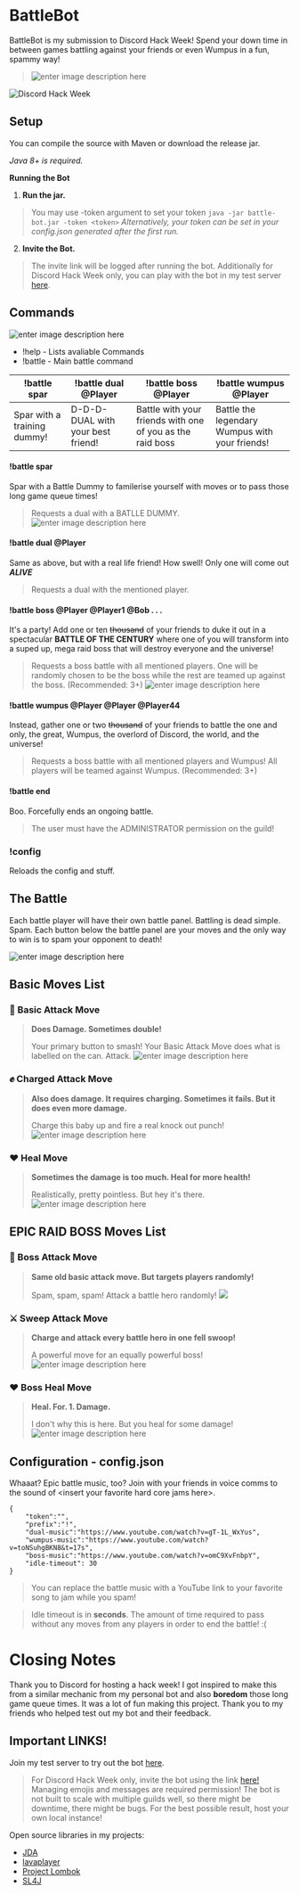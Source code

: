 ﻿
# BattleBot
BattleBot is my submission to Discord Hack Week! Spend your down time in between games battling against your friends or even Wumpus in a fun, spammy way!

> ![enter image description here](https://imgur.com/kCl10SM.gif)

![Discord Hack Week](https://cdn-images-1.medium.com/max/2600/1*lh6NS8hx0pu5mlZeSqnu5w.jpeg)
## Setup
You can compile the source with Maven or download the release jar.

*Java 8+ is required.*

**Running the Bot**

 1. **Run the jar.** 

> You may use -token argument to set your token 
> ``java -jar battle-bot.jar -token <token>`` 
> *Alternatively, your token can be set in your config.json generated after the first run.*


2. **Invite the Bot.** 

> The invite link will be logged after running the bot.
> Additionally for Discord Hack Week only, you can play with the bot in my test server [here](https://discord.gg/D4qhjbw).

## Commands

![enter image description here](https://support.discordapp.com/hc/en-us/article_attachments/203595007/DiscordKnightMini.png)

 - !help - Lists avaliable Commands
 - !battle - Main battle command
 
| !battle spar | !battle dual @Player | !battle boss @Player | !battle wumpus @Player|
|-|-|-|-|
|Spar with a training dummy!|D-D-D-DUAL with your best friend! | Battle with your friends with one of you as the raid boss| Battle the legendary Wumpus with your friends! |
#### !battle spar
Spar with a Battle Dummy to familerise yourself with moves or to pass those long game queue times!

> Requests a dual with a BATLLE DUMMY.
> ![enter image description here](https://i.imgur.com/fmzvRC1.gif)

#### !battle dual @Player
Same as above, but with a real life friend! How swell! Only one will come out ***ALIVE***

> Requests a dual with the mentioned player.

#### !battle boss @Player @Player1 @Bob . . .
It's a party! Add one or ten ~~thousand~~ of your friends to duke it out in a spectacular **BATTLE OF THE CENTURY** where one of you will transform into a suped up, mega raid boss that will destroy everyone and the universe!

> Requests a boss battle with all mentioned players. One will be randomly chosen to be the boss while the rest are teamed up against the boss. (Recommended: 3+)
> ![enter image description here](https://imgur.com/YCFHKmX.gif)

#### !battle wumpus @Player @Player @Player44
Instead, gather one or two ~~thousand~~ of your friends to battle the one and only, the great, Wumpus, the overlord of Discord, the world, and the universe!

> Requests a boss battle with all mentioned players and Wumpus! All players will be teamed against Wumpus. (Recommended: 3+)

#### !battle end
Boo. Forcefully ends an ongoing battle. 

> The user must have the ADMINISTRATOR permission on the guild!

### !config
Reloads the config and stuff.

## The Battle
Each battle player will have their own battle panel. Battling is dead simple. Spam. Each button below the battle panel are your moves and the only way to win is to spam your opponent to death!

![enter image description here](https://i.imgur.com/fmzvRC1.gif)

## Basic Moves List
### 👊 Basic Attack Move

> **Does Damage. Sometimes double!**
> 
> Your primary button to smash! Your Basic Attack Move does what is
> labelled on the can. Attack.
> ![enter image description here](https://imgur.com/vfaI6ce.gif)

### ✊ Charged Attack Move

> **Also does damage. It requires charging. Sometimes it fails. But it does even more damage.**
> 
> Charge this baby up and fire a real knock out punch!
> ![enter image description here](https://i.imgur.com/fWbVDQb.gif)

### ❤️ Heal Move

> **Sometimes the damage is too much. Heal for more health!**
> 
> Realistically, pretty pointless. But hey it's there.
> ![enter image description here](https://imgur.com/KNQ2DpR.gif)

## EPIC RAID BOSS Moves List
### 👊 Boss Attack Move

> **Same old basic attack move. But targets players randomly!**
> 
> Spam, spam, spam! Attack a battle hero randomly!
> ![](https://imgur.com/Nej6jBI.gif)

### ⚔️ Sweep Attack Move

> **Charge and attack every battle hero in one fell swoop!**
> 
> A powerful move for an equally powerful boss!
> ![enter image description here](https://imgur.com/SCA4upf.gif)

### ❤️ Boss Heal Move

> **Heal. For. 1. Damage.**
> 
> I don't why this is here. But you heal for some damage!
> ![enter image description here](https://imgur.com/PhVPTEd.gif)

## Configuration - config.json
Whaaat? Epic battle music, too? Join with your friends in voice comms to the sound of \<insert your favorite hard core jams here\>.

```
{
	"token":"",
	"prefix":"!",
	"dual-music":"https://www.youtube.com/watch?v=gT-1L_WxYus",
	"wumpus-music":"https://www.youtube.com/watch?v=toNSuhgBKN8&t=17s",
	"boss-music":"https://www.youtube.com/watch?v=omC9XvFnbpY",
	"idle-timeout": 30
}
```
> You can replace the battle music with a YouTube link to your favorite song to jam while you spam!

>Idle timeout is in **seconds**. The amount of time required to pass without any moves from any players in order to end the battle! :(

# Closing Notes
Thank you to Discord for hosting a hack week! I got inspired to make this from a similar mechanic from my personal bot and also **boredom** those long game queue times. It was a lot of fun making this project. Thank you to my friends who helped test out my bot and their feedback.

## Important LINKS!

Join my test server to try out the bot [here](https://discord.gg/D4qhjbw). 

> For Discord Hack Week only, invite the bot using the link
> [here!](https://discordapp.com/oauth2/authorize?scope=bot&client_id=592785625925550120&permissions=1073750016) Managing emojis and messages are required permission! The bot is not built to scale with multiple guilds well, so there might be downtime, there might be bugs. For the best possible result, host your own local instance!

Open source libraries in my projects:

 - [JDA](https://github.com/DV8FromTheWorld/JDA)
 - [lavaplayer](https://github.com/sedmelluq/lavaplayer)
 - [Project Lombok](https://github.com/rzwitserloot/lombok)
 - [SL4J](https://github.com/qos-ch/slf4j)

